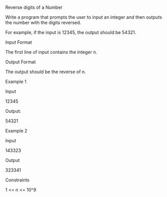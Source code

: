 Reverse digits of a Number

Write a program that prompts the user to input an integer and then outputs the number with the digits reversed.

For example, if the input is 12345, the output should be 54321.

Input Format

The first line of input contains the integer n.

Output Format

The output should be the reverse of n.

Example 1

Input

12345

Output:

54321

Example 2

Input

143323

Output

323341

Constraints

1 <= n <= 10^9
